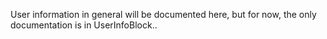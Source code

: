 User information in general will be documented here, but for now, the only documentation is in UserInfoBlock..